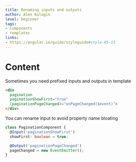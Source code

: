 ```yaml
---
title: Renaming inputs and outputs
author: Alex Kulagin
level: beginner
tags:
- components
- templates
links:
- https://angular.io/guide/styleguide#style-05-13
---
```


# Content
Sometimes you need prefixed inputs and outputs in template

```html
<div 
  pagination 
  paginationShowFirst="true"
  (paginationPageChanged)="onPageChanged($event)">
</div>
```

You can rename input to avoid property name bloating

```typescript
class PaginationComponent {
  @Input('paginationShowFirst') 
  showFirst: boolean = true;

  @Output('paginationPageChanged') 
  pageChanged = new EventEmitter();
}
```
